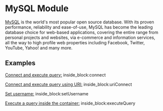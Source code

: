 # MySQL Module

[MySQL](https://www.mysql.com/) is the world's most popular open source database. With its proven performance, reliability and ease-of-use, MySQL has become the leading database choice for web-based applications, covering the entire range from personal projects and websites, via e-commerce and information services, all the way to high profile web properties including Facebook, Twitter, YouTube, Yahoo! and many more.

## Examples

<!--codeinclude-->
[Connect and execute query:](../../src/modules/mysql/src/mysql-container.test.ts) inside_block:connect
<!--/codeinclude-->

<!--codeinclude-->
[Connect and execute query using URI:](../../src/modules/mysql/src/mysql-container.test.ts) inside_block:uriConnect
<!--/codeinclude-->

<!--codeinclude-->
[Set username:](../../src/modules/mysql/src/mysql-container.test.ts) inside_block:setUsername
<!--/codeinclude-->

<!--codeinclude-->
[Execute a query inside the container:](../../src/modules/mysql/src/mysql-container.test.ts) inside_block:executeQuery
<!--/codeinclude-->
